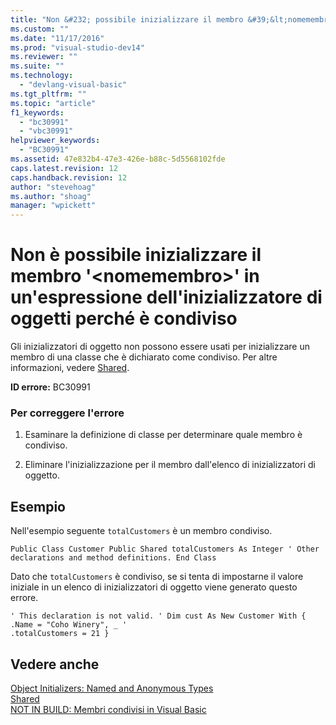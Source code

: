```yaml
---
title: "Non &#232; possibile inizializzare il membro &#39;&lt;nomemembro&gt;&#39; in un&#39;espressione dell&#39;inizializzatore di oggetti perch&#233; &#232; condiviso | Microsoft Docs"
ms.custom: ""
ms.date: "11/17/2016"
ms.prod: "visual-studio-dev14"
ms.reviewer: ""
ms.suite: ""
ms.technology: 
  - "devlang-visual-basic"
ms.tgt_pltfrm: ""
ms.topic: "article"
f1_keywords: 
  - "bc30991"
  - "vbc30991"
helpviewer_keywords: 
  - "BC30991"
ms.assetid: 47e832b4-47e3-426e-b88c-5d5568102fde
caps.latest.revision: 12
caps.handback.revision: 12
author: "stevehoag"
ms.author: "shoag"
manager: "wpickett"
---
```

# Non &#232; possibile inizializzare il membro &#39;&lt;nomemembro&gt;&#39; in un&#39;espressione dell&#39;inizializzatore di oggetti perch&#233; &#232; condiviso
Gli inizializzatori di oggetto non possono essere usati per inizializzare un membro di una classe che è dichiarato come condiviso. Per altre informazioni, vedere [Shared](/dotnet/visual-basic/language-reference/modifiers/shared).  
  
 **ID errore:** BC30991  
  
### Per correggere l'errore  
  
1.  Esaminare la definizione di classe per determinare quale membro è condiviso.  
  
2.  Eliminare l'inizializzazione per il membro dall'elenco di inizializzatori di oggetto.  
  
## Esempio  
 Nell'esempio seguente `totalCustomers` è un membro condiviso.  
  
```  
Public Class Customer Public Shared totalCustomers As Integer ' Other declarations and method definitions. End Class  
```  
  
 Dato che `totalCustomers` è condiviso, se si tenta di impostarne il valore iniziale in un elenco di inizializzatori di oggetto viene generato questo errore.  
  
```  
' This declaration is not valid. ' Dim cust As New Customer With { .Name = "Coho Winery", _ '                                 .totalCustomers = 21 }  
```  
  
## Vedere anche  
 [Object Initializers: Named and Anonymous Types](../Topic/Object%20Initializers:%20Named%20and%20Anonymous%20Types%20\(Visual%20Basic\).md)   
 [Shared](/dotnet/visual-basic/language-reference/modifiers/shared)   
 [NOT IN BUILD: Membri condivisi in Visual Basic](http://msdn.microsoft.com/it-it/dbc3783f-83a2-4225-995d-c2d6d025663d)